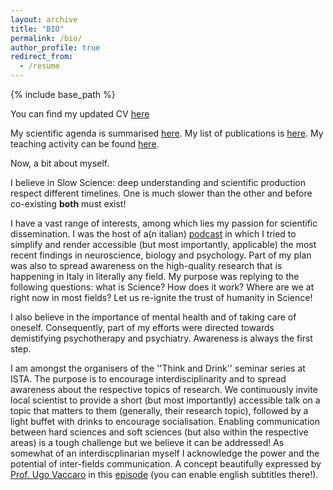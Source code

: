 ```yaml
---
layout: archive
title: "BIO"
permalink: /bio/
author_profile: true
redirect_from:
  - /resume
---
```


{% include base_path %}

You can find my updated CV [here](/files/CV.pdf)

My scientific agenda is summarised [here](/pages/research.md). 
My list of publications is [here](/pages/publications.md).
My teaching activity can be found [here](/pages/teaching.md).

Now, a bit about myself.

I believe in Slow Science: deep understanding and scientific production respect different timelines.
One is much slower than the other and before co-existing **both** must exist!

I have a vast range of interests, among which lies my passion for scientific dissemination.
I was the host of a(n italian) [podcast](https://linktr.ee/ArmoniaPodcast) in which I tried to simplify and render accessible 
(but most  importantly, applicable) the most recent findings in neuroscience, biology and psychology.
Part of my plan was also to spread awareness on the high-quality research that is happening in Italy
in literally any field. My purpose was replying to the following questions: what is Science? 
How does it work? Where are we at right now in most fields? 
Let us re-ignite the trust of humanity in Science!

I also believe in the importance of mental health and of taking care of oneself. 
Consequently, part of my efforts were directed towards demistifying psychotherapy and psychiatry. 
Awareness is always the first step.

I am amongst the organisers of the ''Think and Drink'' seminar series at ISTA. The purpose is 
to encourage interdisciplinarity and to spread awareness about the respective topics of research.
We continuously invite local scientist to provide a short (but most importantly) accessible talk
on a topic that matters to them (generally, their research topic), followed by a light buffet 
with drinks to encourage socialisation.
Enabling communication between hard sciences and soft sciences (but also within the respective areas)
is a tough challenge but we believe it can be addressed! 
As somewhat of an interdiscplinarian myself I acknowledge the power and the potential of inter-fields
communication. A concept beautifully expressed by [Prof. Ugo Vaccaro](http://intranet.di.unisa.it/~uv/)
in this [episode](https://www.youtube.com/watch?v=t7ritT7pA10&ab_channel=IlPodcastArmonia) (you can 
enable english subtitles there!).




